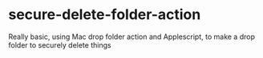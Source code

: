 # secure-delete-folder-action
Really basic, using Mac drop folder action and Applescript, to make a drop folder to securely delete things
